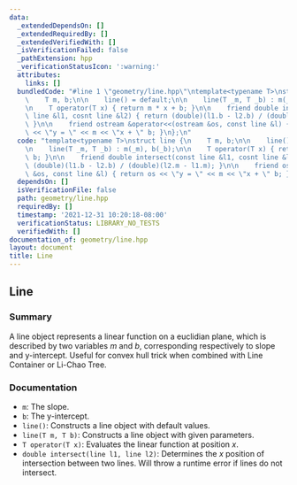 ```yaml
---
data:
  _extendedDependsOn: []
  _extendedRequiredBy: []
  _extendedVerifiedWith: []
  _isVerificationFailed: false
  _pathExtension: hpp
  _verificationStatusIcon: ':warning:'
  attributes:
    links: []
  bundledCode: "#line 1 \"geometry/line.hpp\"\ntemplate<typename T>\nstruct line {\n\
    \    T m, b;\n\n    line() = default;\n\n    line(T _m, T _b) : m(_m), b(_b);\n\
    \n    T operator(T x) { return m * x + b; }\n\n    friend double intersect(const\
    \ line &l1, cosnt line &l2) { return (double)(l1.b - l2.b) / (double)(l2.m - l1.m);\
    \ }\n\n    friend ostream &operator<<(ostream &os, const line &l) { return os\
    \ << \"y = \" << m << \"x + \" b; }\n};\n"
  code: "template<typename T>\nstruct line {\n    T m, b;\n\n    line() = default;\n\
    \n    line(T _m, T _b) : m(_m), b(_b);\n\n    T operator(T x) { return m * x +\
    \ b; }\n\n    friend double intersect(const line &l1, cosnt line &l2) { return\
    \ (double)(l1.b - l2.b) / (double)(l2.m - l1.m); }\n\n    friend ostream &operator<<(ostream\
    \ &os, const line &l) { return os << \"y = \" << m << \"x + \" b; }\n};"
  dependsOn: []
  isVerificationFile: false
  path: geometry/line.hpp
  requiredBy: []
  timestamp: '2021-12-31 10:20:18-08:00'
  verificationStatus: LIBRARY_NO_TESTS
  verifiedWith: []
documentation_of: geometry/line.hpp
layout: document
title: Line
---
```


## Line

### Summary

A line object represents a linear function on a euclidian plane, which is described by two variables $m$ and $b$, corresponding respectively to slope and y-intercept. Useful for convex hull trick when combined with Line Container or Li-Chao Tree. 

### Documentation

- `m`: The slope.
- `b`: The y-intercept.
- `line()`: Constructs a line object with default values.
- `line(T m, T b)`: Constructs a line object with given parameters. 
- `T operator(T x)`: Evaluates the linear function at position $x$. 
- `double intersect(line l1, line l2)`: Determines the $x$ position of intersection between two lines. Will throw a runtime error if lines do not intersect. 

